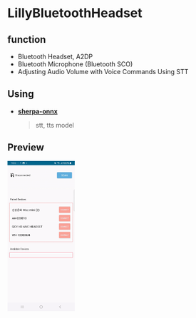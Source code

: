 # LillyBluetoothHeadset

## function
- Bluetooth Headset, A2DP
- Bluetooth Microphone (Bluetooth SCO)
- Adjusting Audio Volume with Voice Commands Using STT


## **Using**
- [**sherpa-onnx**](https://github.com/k2-fsa/sherpa-onnx)
  > stt, tts model


## Preview
<img src = "https://github.com/DDANGEUN/LillyBluetoothHeadset/blob/ble-control/preview/BluetoothHeadset_STT.gif" width="30%">


